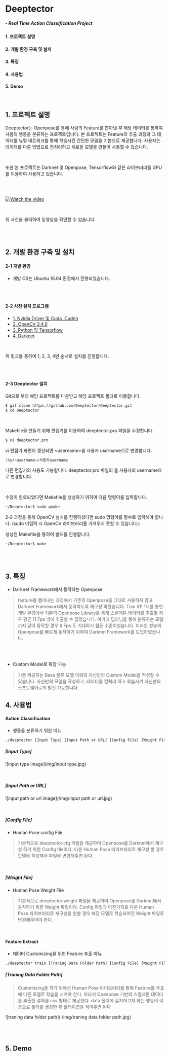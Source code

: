 # Deeptector
##### - Real Time Action Classification Project
  
#### 1. 프로젝트 설명
#### 2. 개발 환경 구축 및 설치
#### 3. 특징
#### 4. 사용법
#### 5. Demo
  
<br/>

## 1. 프로젝트 설명
Deeptector는 Openpose를 통해 사람의 Feature를 뽑아낸 후 해당 데이터를 통하여 사람의 행동을 분류하는 프로젝트입니다. 본 프로젝트는 Feature의 추출 과정과 그 데이터를 뉴럴 네트워크를 통해 학습시킨 간단한 모델을 기본으로 제공합니다. 사용자는 데이터를 다른 방법으로 전처리하고 새로운 모델을 만들어 사용할 수 있습니다.

<br/>

또한 본 프로젝트는 Darknet 및 Openpose, Tensorflow와 같은 라이브러리를 GPU를 이용하여 사용하고 있습니다.

<br/>
<br/>

[![Watch the video](https://img.youtube.com/vi/FrkhI3JcsXE/0.jpg)](https://www.youtube.com/watch?v=FrkhI3JcsXE)

<br/>

위 사진을 클릭하여 동영상을 확인할 수 있습니다.

<br/>
<br/>

## 2. 개발 환경 구축 및 설치
#### 2-1 개발 환경
  - 개발 OS는 Ubuntu 16.04 환경에서 진행되었습니다.
  
<br/>
<br/>

#### 2-2 사전 설치 프로그램
  - [1. Nvidia Driver 및 Cuda, Cudnn](https://github.com/Deeptector/Deeptector/blob/master/document/cuda.md)
  - [2. OpenCV 3.4.0](https://github.com/Deeptector/Deeptector/blob/master/document/opencv.md)
  - [3. Python 및 Tensorflow](https://github.com/Deeptector/Deeptector/blob/master/document/tensorflow.md)
  - [4. Darknet](https://github.com/Deeptector/Deeptector/blob/master/document/darknet.md)
  
<br/>

위 링크를 통하여 1, 2, 3, 4번 순서로 설치를 진행합니다.

<br/>
<br/>

#### 2-3 Deeptector 설치
Git으로 부터 해당 프로젝트를 다운받고 해당 프로젝트 폴더로 이동합니다.
```sh
$ git clone https://github.com/Deeptector/Deeptector.git
$ cd Deeptector
```

<br/>

Makefile을 만들기 위해 편집기를 이용하여 deeptector.pro 파일을 수정합니다.
```sh
$ vi deeptector.pro
```
vi 편집기 화면이 갱신되면 &#60;username&#62;을 사용자 username으로 변경합니다.
```sh
:%s/<username>/사용자username
```
다른 편집기의 사용도 가능합니다. deeptector.pro 파일의 <username>을 사용자의 username으로 변경합니다.

<br/>

수정이 완료되었다면 Makefile을 생성하기 위하여 다음 명령어를 입력합니다.
```sh
~/Deeptector$ sudo qmake
```
2-2 과정을 통해 OpenCV 설치를 진행하셨다면 sudo 명령어를 필수로 입력해야 합니다. (sudo 미입력 시 OpenCV 라이브러리를 가져오지 못할 수 있습니다.) 

생성된 Makefile을 통하여 빌드를 진행합니다.
```sh
~/Deeptector$ make
```

<br/>
<br/>

## 3. 특징
  - Darknet Framework에서 동작하는 Openpose
> feature를 뽑아내는 과정에서 기존의 Openpose를 그대로 사용하지 않고 Darknet Framework에서 동작하도록 재구성 하였습니다.
> Tian XP 1대를 통한 개발 환경에서 기존의 Openpose Library를 통해 스켈레톤 데이터를 추출할 경우 평균 11 Fps 밖에 추출할 수 없었습니다.
> 여기에 딥러닝을 통해 분류하는 모델까지 같이 동작할 경우 6 Fps 도 기대하기 힘든 수준이였습니다.
> 이러한 성능의 Openpose를 빠르게 동작하기 위하여 Darknet Framework를 도입하였습니다.

<br/>
<br/>

  - Custom Model로 확장 가능
> 기존 제공하는 Base 분류 모델 이외의 자신만의 Custom Model을 작성할 수 있습니다.
> 자신만의 모델을 작성하고, 데이터를 전처리 하고 학습시켜 자신만의 소프트웨어로의 발전 가능합니다.

## 4. 사용법
#### Action Classification
  - 행동을 분류하기 위한 메뉴
```sh
./deeptector [Input Type] [Input Path or URL] [Config File] [Weight File]
```
##### [Input Type]
![input type image](img/input type.jpg)

<br/>

##### [Input Path or URL]
![input path or url image](/img/input path or url.jpg)

<br/>

##### [Config File]
  - Human Pose config File
> 기본적으로 deeptector.cfg 파일을 제공하며 Openpose를 Darknet에서 재구성 하기 위한 Config file이다. 다른 Human Pose 라이브러리로 재구성 할 경우 모델을 작성해서 파일을 변경해주면 된다.

<br/>

##### [Weight File]
  - Human Pose Weight File
>  기본적으로 deeptector.weight 파일을 제공하며 Openpose를 Darknet에서 동작하기 위한 Weight 파일이다. Config 파일과 마찬가지로 다른 Human Pose 라이브러리로 재구성을 원할 경우 해당 모델로 학습되어진 Weight 파일로 변경해주어야 한다.

<br/>

#### Feature Extract
  - 데이터 Customizing을 위한 Feature 추출 메뉴
```sh
./deeptector train [Traning Data Folder Path] [Config File] [Weight File]
```
##### [Traning Data Folder Path]
> Customizing을 하기 위해선 Human Pose 라이브러리를 통해 Feature를 추출해 다른 모델로 학습을 시켜야 한다. 따라서 Openpose 기반의 스켈레톤 데이터를 추출한 결과를 csv 형태로 제공한다. data 폴더에 감지하고자 하는 행동의 이름으로 폴더를 생성한 후 폴더이름을 적어주면 된다

![traning data folder path](./img/traning data folder path.jpg)

<br/>
<br/>

## 5. Demo

<br/>
<br/>